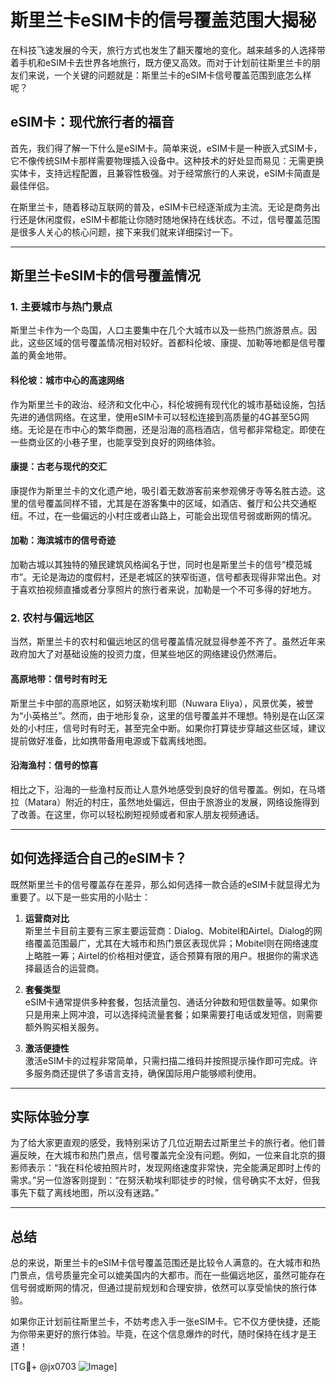 # 斯里兰卡eSIM卡的信号覆盖范围大揭秘

在科技飞速发展的今天，旅行方式也发生了翻天覆地的变化。越来越多的人选择带着手机和eSIM卡去世界各地旅行，既方便又高效。而对于计划前往斯里兰卡的朋友们来说，一个关键的问题就是：斯里兰卡的eSIM卡信号覆盖范围到底怎么样呢？

## eSIM卡：现代旅行者的福音

首先，我们得了解一下什么是eSIM卡。简单来说，eSIM卡是一种嵌入式SIM卡，它不像传统SIM卡那样需要物理插入设备中。这种技术的好处显而易见：无需更换实体卡，支持远程配置，且兼容性极强。对于经常旅行的人来说，eSIM卡简直是最佳伴侣。

在斯里兰卡，随着移动互联网的普及，eSIM卡已经逐渐成为主流。无论是商务出行还是休闲度假，eSIM卡都能让你随时随地保持在线状态。不过，信号覆盖范围是很多人关心的核心问题，接下来我们就来详细探讨一下。

---

## 斯里兰卡eSIM卡的信号覆盖情况

### 1. 主要城市与热门景点

斯里兰卡作为一个岛国，人口主要集中在几个大城市以及一些热门旅游景点。因此，这些区域的信号覆盖情况相对较好。首都科伦坡、康提、加勒等地都是信号覆盖的黄金地带。

#### 科伦坡：城市中心的高速网络

作为斯里兰卡的政治、经济和文化中心，科伦坡拥有现代化的城市基础设施，包括先进的通信网络。在这里，使用eSIM卡可以轻松连接到高质量的4G甚至5G网络。无论是在市中心的繁华商圈，还是沿海的高档酒店，信号都非常稳定。即使在一些商业区的小巷子里，也能享受到良好的网络体验。

#### 康提：古老与现代的交汇

康提作为斯里兰卡的文化遗产地，吸引着无数游客前来参观佛牙寺等名胜古迹。这里的信号覆盖同样不错，尤其是在游客集中的区域，如酒店、餐厅和公共交通枢纽。不过，在一些偏远的小村庄或者山路上，可能会出现信号弱或断网的情况。

#### 加勒：海滨城市的信号奇迹

加勒古城以其独特的殖民建筑风格闻名于世，同时也是斯里兰卡的信号“模范城市”。无论是海边的度假村，还是老城区的狭窄街道，信号都表现得非常出色。对于喜欢拍视频直播或者分享照片的旅行者来说，加勒是一个不可多得的好地方。

### 2. 农村与偏远地区

当然，斯里兰卡的农村和偏远地区的信号覆盖情况就显得参差不齐了。虽然近年来政府加大了对基础设施的投资力度，但某些地区的网络建设仍然滞后。

#### 高原地带：信号时有时无

斯里兰卡中部的高原地区，如努沃勒埃利耶（Nuwara Eliya），风景优美，被誉为“小英格兰”。然而，由于地形复杂，这里的信号覆盖并不理想。特别是在山区深处的小村庄，信号时有时无，甚至完全中断。如果你打算徒步穿越这些区域，建议提前做好准备，比如携带备用电源或下载离线地图。

#### 沿海渔村：信号的惊喜

相比之下，沿海的一些渔村反而让人意外地感受到良好的信号覆盖。例如，在马塔拉（Matara）附近的村庄，虽然地处偏远，但由于旅游业的发展，网络设施得到了改善。在这里，你可以轻松刷短视频或者和家人朋友视频通话。

---

## 如何选择适合自己的eSIM卡？

既然斯里兰卡的信号覆盖存在差异，那么如何选择一款合适的eSIM卡就显得尤为重要了。以下是一些实用的小贴士：

1. **运营商对比**  
   斯里兰卡目前主要有三家主要运营商：Dialog、Mobitel和Airtel。Dialog的网络覆盖范围最广，尤其在大城市和热门景区表现优异；Mobitel则在网络速度上略胜一筹；Airtel的价格相对便宜，适合预算有限的用户。根据你的需求选择最适合的运营商。

2. **套餐类型**  
   eSIM卡通常提供多种套餐，包括流量包、通话分钟数和短信数量等。如果你只是用来上网冲浪，可以选择纯流量套餐；如果需要打电话或发短信，则需要额外购买相关服务。

3. **激活便捷性**  
   激活eSIM卡的过程非常简单，只需扫描二维码并按照提示操作即可完成。许多服务商还提供了多语言支持，确保国际用户能够顺利使用。

---

## 实际体验分享

为了给大家更直观的感受，我特别采访了几位近期去过斯里兰卡的旅行者。他们普遍反映，在大城市和热门景点，信号覆盖完全没有问题。例如，一位来自北京的摄影师表示：“我在科伦坡拍照片时，发现网络速度非常快，完全能满足即时上传的需求。”另一位游客则提到：“在努沃勒埃利耶徒步的时候，信号确实不太好，但我事先下载了离线地图，所以没有迷路。”

---

## 总结

总的来说，斯里兰卡的eSIM卡信号覆盖范围还是比较令人满意的。在大城市和热门景点，信号质量完全可以媲美国内的大都市。而在一些偏远地区，虽然可能存在信号弱或断网的情况，但通过提前规划和合理安排，依然可以享受愉快的旅行体验。

如果你正计划前往斯里兰卡，不妨考虑入手一张eSIM卡。它不仅方便快捷，还能为你带来更好的旅行体验。毕竟，在这个信息爆炸的时代，随时保持在线才是王道！

[TG💪+ @jx0703 ![Image](https://github.com/user-attachments/assets/dbca1d08-cadb-493c-b0ec-ad6f7a83f270)]